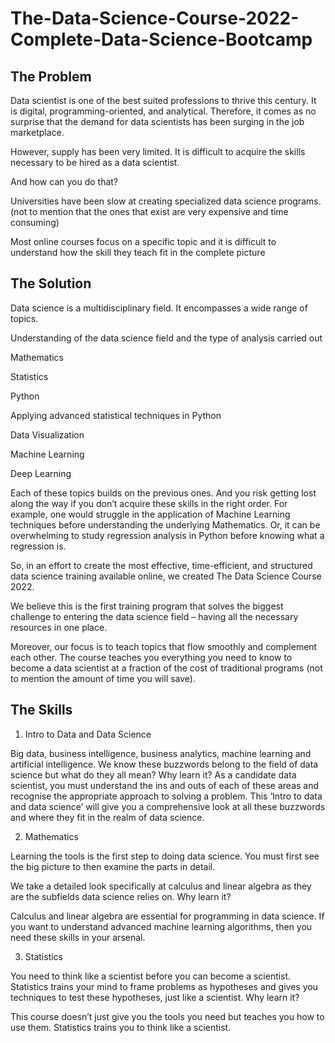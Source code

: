 # The-Data-Science-Course-2022-Complete-Data-Science-Bootcamp

## The Problem

Data scientist is one of the best suited professions to thrive this century. It is digital, programming-oriented, and analytical. Therefore, it comes as no surprise that the demand for data scientists has been surging in the job marketplace.

However, supply has been very limited. It is difficult to acquire the skills necessary to be hired as a data scientist.

And how can you do that?

Universities have been slow at creating specialized data science programs. (not to mention that the ones that exist are very expensive and time consuming)

Most online courses focus on a specific topic and it is difficult to understand how the skill they teach fit in the complete picture

## The Solution

Data science is a multidisciplinary field. It encompasses a wide range of topics.

Understanding of the data science field and the type of analysis carried out

Mathematics

Statistics

Python

Applying advanced statistical techniques in Python

Data Visualization

Machine Learning

Deep Learning

Each of these topics builds on the previous ones. And you risk getting lost along the way if you don’t acquire these skills in the right order. For example, one would struggle in the application of Machine Learning techniques before understanding the underlying Mathematics. Or, it can be overwhelming to study regression analysis in Python before knowing what a regression is.

So, in an effort to create the most effective, time-efficient, and structured data science training available online, we created The Data Science Course 2022.

We believe this is the first training program that solves the biggest challenge to entering the data science field – having all the necessary resources in one place.

Moreover, our focus is to teach topics that flow smoothly and complement each other. The course teaches you everything you need to know to become a data scientist at a fraction of the cost of traditional programs (not to mention the amount of time you will save).

## The Skills

1.  Intro to Data and Data Science

Big data, business intelligence, business analytics, machine learning and artificial intelligence. We know these buzzwords belong to the field of data science but what do they all mean?
Why learn it? As a candidate data scientist, you must understand the ins and outs of each of these areas and recognise the appropriate approach to solving a problem. This ‘Intro to data and data science’ will give you a comprehensive look at all these buzzwords and where they fit in the realm of data science.

2.  Mathematics

Learning the tools is the first step to doing data science. You must first see the big picture to then examine the parts in detail.

We take a detailed look specifically at calculus and linear algebra as they are the subfields data science relies on.
Why learn it?

Calculus and linear algebra are essential for programming in data science. If you want to understand advanced machine learning algorithms, then you need these skills in your arsenal.

3. Statistics

You need to think like a scientist before you can become a scientist. Statistics trains your mind to frame problems as hypotheses and gives you techniques to test these hypotheses, just like a scientist.
Why learn it?

This course doesn’t just give you the tools you need but teaches you how to use them. Statistics trains you to think like a scientist.
